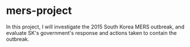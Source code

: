 # mers-project
In this project, I will investigate the 2015 South Korea MERS outbreak, and evaluate SK's government's response and actions taken to contain the outbreak. 
